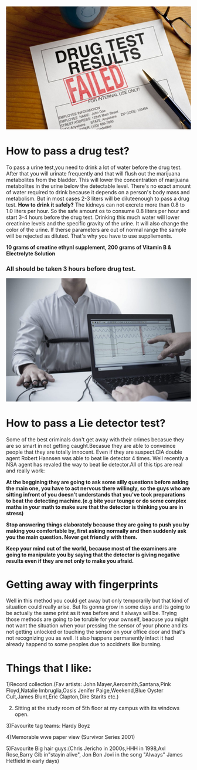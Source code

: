  ![W](0O.jpg)
 # How to pass a drug test?
To pass a urine test,you need to drink a lot of water before the drug test. After that you will urinate frequently and that will flush out the marijuana metabolites from the bladder. This will lower the concentration of marijuana metabolites in the urine below the detectable level. There's no exact amount of water required to drink because it depends on a person's body mass and metabolism. But in most cases 2-3 liters will be diluteenough to pass a drug test.
**How to drink it safely?** The kidneys can not excrete more than 0.8 to 1.0 liters per hour. So the safe amount os to consume 0.8 liters per hour and start 3-4 hours before the drug test. Drinking this much water will lower creatinine levels and the specific gravity of the urine. It will also change the color of the urine. If therse parameters are out of normal range the sample will be rejected as diluted. That's why you have to use suppliements.

**10 grams of creatine ethynl supplement,
200 grams of Vitamin B &
Electrolyte Solution**

### All should be taken 3 hours before drug test.
![p](po.jpg)
# How to pass a Lie detector test?

Some of the best criminals don't get away with their crimes becasue they are so smart in not getting caught.Becasue they are able to conveince people that they are totally innocent. Even if they are suspect.CIA double agent Robert Hannsen was able to beat lie detector 4 times. Well recently a NSA agent has revaled the way to beat lie detector.All of this tips are real and really work:

**At the beggining they are going to ask some silly questions before asking the main one, you have to act nervous there willingly, so the guys who are sitting infront of you doesn't understands that you've took preparations to beat the detecting machine.(e.g bite your tounge or do some complex maths in your math to make sure that the detector is thinking you are in stress)**

**Stop answering things elaborately because they are going to push you by making you comfortable by, first asking normally and then suddenly ask you the main question. Never get friendly with them.**

**Keep your mind out of the world, because most of the examiners are going to manipulate you by saying that the detector is  giving negative results even if they are not only to make you afraid.**


# Getting away with fingerprints
Well in this method you could get away but only temporarily but that kind of situation could really arise. But Its gonna grow in some days and its going to be actually the same print as it was before and it always will be. Trying those methods are going to be toruble for your ownself, beacuse you might not want the situation when your pressing the sensor of your phone and its not getting unlocked or touching the sensor on your office door and that's not recognizing you as well. It also happens permanently infact it had already happend to some peoples due to accidnets like burning.



# Things that I like:

1)Record collection.(Fav artists: John Mayer,Aerosmith,Santana,Pink Floyd,Natalie Imbruglia,Oasis Jenifer Paige,Weekend,Blue Oyster Cult,James Blunt,Eric Clapton,Dire Starits etc.)

2) Sitting at the study room of 5th floor at my campus with its windows open.

3)Favourite tag teams: Hardy Boyz

4)Memorable wwe paper view (Survivor Series 2001)

5)Favourite Big hair guys:(Chris Jericho in 2000s,HHH in 1998,Axl Rose,Barry Gib in"stayin alive", Jon Bon Jovi in the song "Always" James Hetfield in early days) 





